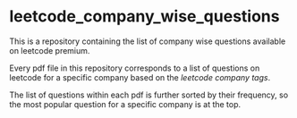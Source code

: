 # leetcode_company_wise_questions
This is a repository containing the list of company wise questions available on leetcode premium.

Every pdf file in this repository corresponds to a list of questions on leetcode for a specific company based on the _leetcode company tags_. 

The list of questions within each pdf is further sorted by their frequency, so the most popular question for a specific company is at the top.
